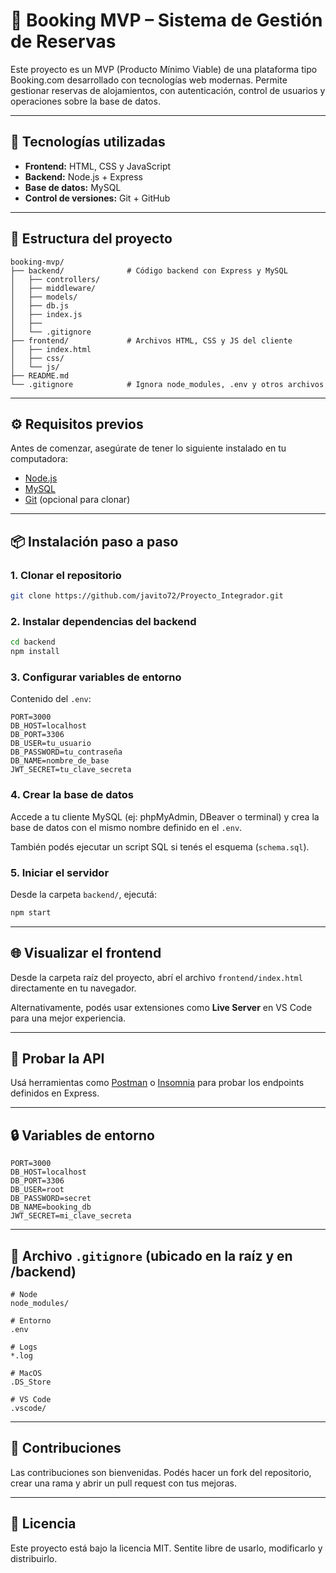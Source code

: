 # 🏨 Booking MVP – Sistema de Gestión de Reservas

Este proyecto es un MVP (Producto Mínimo Viable) de una plataforma tipo Booking.com desarrollado con tecnologías web modernas. Permite gestionar reservas de alojamientos, con autenticación, control de usuarios y operaciones sobre la base de datos.

---

## 🚀 Tecnologías utilizadas

- **Frontend:** HTML, CSS y JavaScript
- **Backend:** Node.js + Express
- **Base de datos:** MySQL
- **Control de versiones:** Git + GitHub

---

## 📁 Estructura del proyecto

```
booking-mvp/
├── backend/              # Código backend con Express y MySQL
│   ├── controllers/
│   ├── middleware/
│   ├── models/
│   ├── db.js
│   ├── index.js
│   ├── 
│   └── .gitignore
├── frontend/             # Archivos HTML, CSS y JS del cliente
│   ├── index.html
│   ├── css/
│   └── js/
├── README.md
└── .gitignore            # Ignora node_modules, .env y otros archivos
```

---

## ⚙️ Requisitos previos

Antes de comenzar, asegúrate de tener lo siguiente instalado en tu computadora:

- [Node.js](https://nodejs.org/)
- [MySQL](https://www.mysql.com/)
- [Git](https://git-scm.com/) (opcional para clonar)

---

## 📦 Instalación paso a paso

### 1. Clonar el repositorio

```bash
git clone https://github.com/javito72/Proyecto_Integrador.git
```

### 2. Instalar dependencias del backend

```bash
cd backend
npm install
```

### 3. Configurar variables de entorno

Contenido del `.env`:

```
PORT=3000
DB_HOST=localhost
DB_PORT=3306
DB_USER=tu_usuario
DB_PASSWORD=tu_contraseña
DB_NAME=nombre_de_base
JWT_SECRET=tu_clave_secreta
```

### 4. Crear la base de datos

Accede a tu cliente MySQL (ej: phpMyAdmin, DBeaver o terminal) y crea la base de datos con el mismo nombre definido en el `.env`.

También podés ejecutar un script SQL si tenés el esquema (`schema.sql`).

### 5. Iniciar el servidor

Desde la carpeta `backend/`, ejecutá:

```bash
npm start
```

---

## 🌐 Visualizar el frontend

Desde la carpeta raíz del proyecto, abrí el archivo `frontend/index.html` directamente en tu navegador.

Alternativamente, podés usar extensiones como **Live Server** en VS Code para una mejor experiencia.

---

## 🧪 Probar la API

Usá herramientas como [Postman](https://www.postman.com/) o [Insomnia](https://insomnia.rest/) para probar los endpoints definidos en Express.

---

## 🔒 Variables de entorno

```env
PORT=3000
DB_HOST=localhost
DB_PORT=3306
DB_USER=root
DB_PASSWORD=secret
DB_NAME=booking_db
JWT_SECRET=mi_clave_secreta
```

---

## 🧼 Archivo `.gitignore` (ubicado en la raíz y en /backend)

```gitignore
# Node
node_modules/

# Entorno
.env

# Logs
*.log

# MacOS
.DS_Store

# VS Code
.vscode/
```

---

## 🤝 Contribuciones

Las contribuciones son bienvenidas. Podés hacer un fork del repositorio, crear una rama y abrir un pull request con tus mejoras.

---

## 📄 Licencia

Este proyecto está bajo la licencia MIT. Sentite libre de usarlo, modificarlo y distribuirlo.
